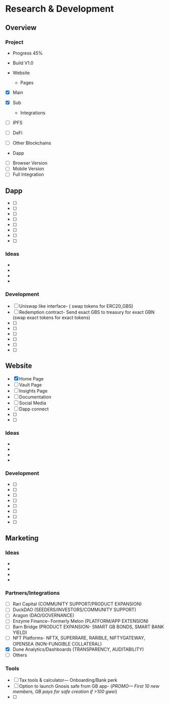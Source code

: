 # Research & Development

## Overview

### Project
* Progress 45%
* Build V1.0

* Website
  - Pages
- [x] Main
- [x] Sub 

  - Integrations
- [ ] IPFS
- [ ] DeFi
- [ ] Other Blockchains 

* Dapp 
- [ ] Browser Version
- [ ] Mobile Version
- [ ] Full Integration

## Dapp
- [ ] 
- [ ]  
- [ ] 
- [ ] 
- [ ] 
- [ ]  
- [ ] 
- [ ] 

### Ideas
*
*
*
*
### Development
- [ ] Uniswap like interface- ( swap tokens for ERC20_GBS)
- [ ] Redemption contract- Send exact GBS to treasury for exact GBN (swap exact tokens for exact tokens)
- [ ] 
- [ ] 
- [ ] 
- [ ]  
- [ ] 
- [ ] 

## Website
- [x] Home Page
- [ ] Vault Page
- [ ] Insights Page
- [ ] Documentation
- [ ] Social Media
- [ ] Dapp connect
- [ ] 
- [ ]

### Ideas
*
*
*
*
### Development
- [ ]
- [ ] 
- [ ]
- [ ]
- [ ]
- [ ] 
- [ ]
- [ ]

## Marketing

### Ideas
*
*
*
*
### Partners/Integrations
- [ ] Rari Capital (COMMUNITY SUPPORT/PRODUCT EXPANSION) 
- [ ] DuckDAO (SEEDERS/INVESTORS/COMMUNITY SUPPORT)
- [ ] Aragon (DAO/GOVERNANCE)
- [ ] Enzyme Finance- Formerly Melon (PLATFORM/APP EXTENSION)
- [ ] Barn Bridge (PRODUCT EXPANSION- SMART GB BONDS, SMART BANK YIELD)
- [ ] NFT Platforms- NFTX, SUPERRARE, RARIBLE, NIFTYGATEWAY, OPENSEA (NON-FUNGIBLE COLLATERAL)
- [x] Dune Analytics/Dashboards (TRANSPARENCY, AUDITABILITY)
- [ ] Others

### Tools
- [ ] Tax tools & calculator— Onboarding/Bank perk
- [ ] Option to launch Gnosis safe from GB app- (*PROMO— First 10 new members, GB pays for safe creation if >100 gwei*)
- [ ] 
